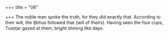 +++
title = "06"

+++
The noble men spoke the truth, for they did exactly that. According to  their will, the R̥bhus followed that (will of theirs).
Having seen the four cups, Tvaṣṭar gazed at them, bright shining
like days.